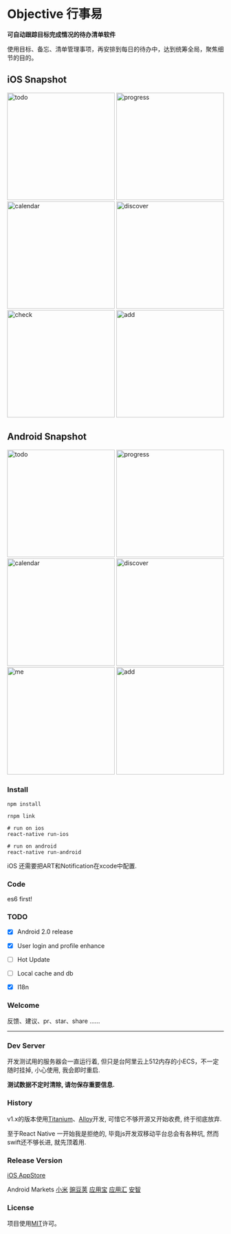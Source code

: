 # Objective 行事易

**可自动跟踪目标完成情况的待办清单软件**

使用目标、备忘、清单管理事项，再安排到每日的待办中，达到统筹全局，聚焦细节的目的。


## iOS Snapshot

<img src="https://cloud.githubusercontent.com/assets/233960/14515977/3d6db714-0231-11e6-96d2-a33aabb9c714.jpg" alt="todo" width="250">
<img src="https://cloud.githubusercontent.com/assets/233960/14515955/132a9968-0231-11e6-9a69-f89ecd39d44b.jpg" alt="progress" width="250">
<img src="https://cloud.githubusercontent.com/assets/233960/14515957/144d9ab6-0231-11e6-9dbe-7cd2e722e279.jpg" alt="calendar" width="250">
<img src="https://cloud.githubusercontent.com/assets/233960/14515988/59d9eb0c-0231-11e6-8d33-7f99d3d7aa07.jpg" alt="discover" width="250">
<img src="https://cloud.githubusercontent.com/assets/233960/14515989/59e51dec-0231-11e6-9517-ad90631a2662.jpg" alt="check" width="250">
<img src="https://cloud.githubusercontent.com/assets/233960/14515975/3b08a402-0231-11e6-9b21-b2c5672fecd7.jpg" alt="add" width="250">

## Android Snapshot

<img src="https://cloud.githubusercontent.com/assets/233960/14515683/ddc43fb0-022e-11e6-99f8-f17f3136546a.png" alt="todo" width="250">
<img src="https://cloud.githubusercontent.com/assets/233960/14515840/05e2a526-0230-11e6-9b8c-7b7871398bb5.png" alt="progress" width="250">
<img src="https://cloud.githubusercontent.com/assets/233960/14515841/0e0ea470-0230-11e6-9d6d-c588b50f7bac.png" alt="calendar" width="250">
<img src="https://cloud.githubusercontent.com/assets/233960/14515715/136220f6-022f-11e6-96e1-495b908d7d36.png" alt="discover" width="250">
<img src="https://cloud.githubusercontent.com/assets/233960/14515738/4f20b5b2-022f-11e6-9f67-5cbfb206f3c8.png" alt="me" width="250">
<img src="https://cloud.githubusercontent.com/assets/233960/14515745/5d81af94-022f-11e6-8ba1-84c8b234843f.png" alt="add" width="250">

### Install

```
npm install

rnpm link

# run on ios
react-native run-ios

# run on android
react-native run-android
```

iOS 还需要把ART和Notification在xcode中配置.


### Code

es6 first!


### TODO

- [x] Android 2.0 release
- [x] User login and profile enhance
- [ ] Hot Update
- [ ] Local cache and db
- [x] I18n


### Welcome

反馈、建议、pr、star、share ……


- - -

### Dev Server

开发测试用的服务器会一直运行着, 但只是台阿里云上512内存的小ECS，不一定随时挂掉, 小心使用, 我会即时重启.

**测试数据不定时清除, 请勿保存重要信息.**


### History

v1.x的版本使用[Titanium](https://github.com/appcelerator/titanium)、[Alloy](https://github.com/appcelerator/alloy)开发, 可惜它不够开源又开始收费, 终于彻底放弃.

至于React Native 一开始我是拒绝的, 毕竟js开发双移动平台总会有各种坑, 然而swift还不够长进, 就先顶着用.


### Release Version

[iOS AppStore](https://itunes.apple.com/cn/app/xing-shi-yi/id931153512?mt=8)

Android Markets
[小米](http://app.mi.com/detail/71912)
[豌豆荚](http://www.wandoujia.com/apps/com.exease.etd.objective)
[应用宝](http://sj.qq.com/myapp/detail.htm?apkName=com.exease.etd.objective)
[应用汇](http://www.appchina.com/app/com.exease.etd.objective)
[安智](http://www.anzhi.com/soft_2619658.html)


### License
项目使用[MIT](LICENSE)许可。
